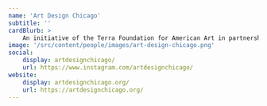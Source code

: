```yaml
---
name: 'Art Design Chicago'
subtitle: ''
cardBlurb: >
    An initiative of the Terra Foundation for American Art in partnership with artists and organizations across the city, Art Design Chicago is a series of events and exhibitions that highlight the city’s artistic heritage and creative communities.
image: '/src/content/people/images/art-design-chicago.png'
social:
    display: artdesignchicago/
    url: https://www.instagram.com/artdesignchicago/
website:
    display: artdesignchicago.org/
    url: https://artdesignchicago.org/
---
```

